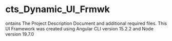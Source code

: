 # cts_Dynamic_UI_Frmwk
ontains The Project Description Document and additional required files.  This UI Framework was created using Angular CLI version 15.2.2 and Node version 19.7.0
